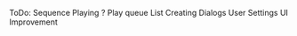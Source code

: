 ToDo:
    Sequence Playing ?
    Play queue
    List Creating
    Dialogs
    User Settings
    UI Improvement
